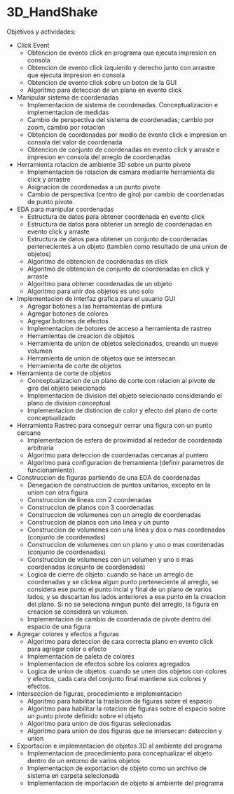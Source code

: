 # 3D_HandShake

Objetivos y actividades:
- Click Event
    - Obtencion de evento click en programa que ejecuta impresion en consola
    - Obtencion de evento click izquierdo y derecho junto con arrastre que ejecuta impresion en consola
    - Obtencion de evento click sobre un boton de la GUI
    - Algoritmo para deteccion de un plano en evento click
- Manipular sistema de coordenadas
    - Implementacion de sistema de coordenadas. Conceptualizacion e implementacion de medidas
    - Cambio de perspectiva del sistema de coordenadas; cambio por zoom, cambio por rotacion
    - Obtencion de coordenadas por medio de evento click e impresion en consola del valor de coordenada
    - Obtencion de conjunto de coordenadas en evento click y arraste e impresion en consola del arreglo de coordenadas
- Herramienta rotacion de ambiente 3D sobre un punto pivote
    - Implementacion de rotacion de camara mediante herramienta de click y arrastre
    - Asignacion de coordenadas a un punto pivote
    - Cambio de perspectiva (centro de giro) por cambio de coordenadas de punto pivote.
- EDA para manipular coordenadas
    - Estructura de datos para obtener coordenada en evento click
    - Estructura de datos para obtener un arreglo de coordenadas en evento click y arraste
    - Estructura de datos para obtener un conjunto de coordenadas pertenecientes a un objeto (tambien como resultado de una union de objetos)
    - Algoritmo de obtencion de coordenadas en click
    - Algoritmo de obtencion de conjunto de coordenadas en click y arraste
    - Algoritmo para obtener coordenadas de un objeto
    - Algoritmo para unir dos objetos es uno solo
- Implementacion de interfaz grafica para el usuario GUI
    - Agregar botones a las herramientas de pintura
    - Agregar botones de colores
    - Agregar botones de efectos
    - Implementacion de botores de acceso a herramienta de rastreo
    - Herramientas de creacion de objetos
    - Herramienta de union de objetos selecionados, creando un nuevo volumen
    - Herramienta de union de objetos que se intersecan
    - Herramienta de corte de objetos
- Herramienta de corte de objetos
    - Conceptualizacion de un plano de corte con relacion al pivote de giro del objeto selecionado
    - Implementacion de division del objeto selecionado considerando el plano de division conceptual
    - Implementacion de distincion de color y efecto del plano de corte conceptualizado
- Herramienta Rastreo para conseguir cerrar una figura con un punto cercano
    - Implementacion de esfera de proximidad al rededor de coordenada arbitraria
    - Algoritmo para deteccion de coordenadas cercanas al puntero
    - Algoritmo para configuracion de herramienta (definir parametros de funcionamiento)
- Construccion de figuras partiendo de una EDA de coordenadas
    - Denegacion de construccion de puntos unitarios, excepto en la union con otra figura
    - Construccion de lineas con 2 coordenadas
    - Construccion de planos con 3 coordenadas
    - Construccion de volumenes con un arreglo de coordenadas
    - Construccion de planos con una linea y un punto
    - Construccion de volumenes con una linea y dos o mas coordenadas (conjunto de coordenadas)
    - Construccion de volumenes con un plano y uno o mas coordenadas (conjunto de coordenadas)
    - Construccion de volumenes con un volumen y uno o mas coordenadas (conjunto de coordenadas)
    - Logica de cierre de objeto: cuando se hace un arreglo de coordenadas y se clickea algun punto perteneciente al arreglo, se considera ese punto el punto incial y final de un plano de varios lados, y se descartan los lados anteriores a ese punto en la creacion del plano. Si no se seleciona ningun punto del arreglo, la figura en creacion se considera un volumen.
    - Implementacion de cambio de coordenada de pivote dentro del espacio de una figura
- Agregar colores y efectos a figuras
    - Algoritmo para deteccion de cara correcta plano en evento click para agregar color o efecto
    - Implementacion de paleta de colores
    - Implementacion de efectos sobre los colores agregados
    - Logica de union de objetos: cuando se unen dos objetos con colores y efectos, cada cara del conjunto final mantiene sus colores y efectos.
- Interseccion de figuras, procedimiento e implementacion
    - Algoritmo para habilitar la traslacion de figuras sobre el espacio
    - Algoritmo para habilitar la rotacion de figuras sobre el espacio sobre un punto pivote definido sobre el objeto
    - Algoritmo para union de dos figuras selecionadas
    - Algoritmo para union de dos figuras que se intersecan: deteccion y union
- Exportacion e implementacion de objetos 3D al ambiente del programa
    - Implementacion de procedimiento para conceptualizar el objeto dentro de un entorno de varios objetos
    - Implementacion de exportacion de objeto como un archivo de sistema en carpeta selecionada
    - Implementacion de importacion de objeto al ambiente del programa
